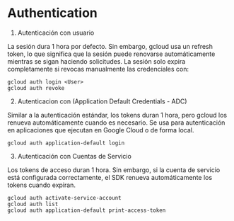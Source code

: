 # Authentication



1. Autenticación con usuario

La sesión dura 1 hora por defecto.
Sin embargo, gcloud usa un refresh token, lo que significa que la sesión puede renovarse automáticamente mientras se sigan haciendo solicitudes.
La sesión solo expira completamente si revocas manualmente las credenciales con:

    gcloud auth login <User>
    gcloud auth revoke


2. Autenticacion con (Application Default Credentials - ADC)

Similar a la autenticación estándar, los tokens duran 1 hora, pero gcloud los renueva automáticamente cuando es necesario.
Se usa para autenticación en aplicaciones que ejecutan en Google Cloud o de forma local.

    gcloud auth application-default login



3. Autenticación con Cuentas de Servicio

Los tokens de acceso duran 1 hora.
Sin embargo, si la cuenta de servicio está configurada correctamente, el SDK renueva automáticamente los tokens cuando expiran.


    gcloud auth activate-service-account
    gcloud auth list
    gcloud auth application-default print-access-token




